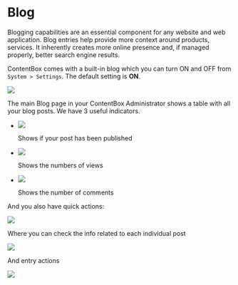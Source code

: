 # Blog

Blogging capabilities are an essential component for any website and web application. Blog entries help provide more context around products, services. It inherently creates more online presence and, if managed properly, better search engine results.

ContentBox comes with a built-in blog which you can turn ON and OFF from `System > Settings`. The default setting is **ON**.

![](../../../../.gitbook/assets/cnb-blog.png)

The main Blog page in your ContentBox Administrator shows a table with all your blog posts. We have 3 useful indicators.

* ![](../../../../.gitbook/assets/published.png)

   Shows if your post has been published

* ![](../../../../.gitbook/assets/views.png)

  Shows the numbers of views

* ![](../../../../.gitbook/assets/comments.png)

   Shows the number of comments

And you also have quick actions:

![](../../../../.gitbook/assets/blog-info-actions.png)

Where you can check the info related to each individual post 

![](../../../../.gitbook/assets/blog-info.png)

And entry actions

![](../../../../.gitbook/assets/blog-actions.png)

